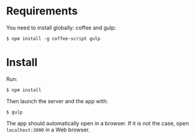 # Requirements

You need to install globally: coffee and gulp:
```
$ npm install -g coffee-script gulp
```


# Install

Run:
```
$ npm install
```

Then launch the server and the app with:
```
$ gulp
```

The app should automatically open in a browser. If it is not the case, open `localhost:3000` in a Web browser.
